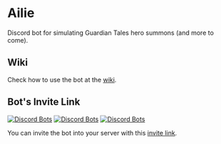 # Ailie

Discord bot for simulating Guardian Tales hero summons (and more to come).

## Wiki

Check how to use the bot at the [wiki](https://github.com/riazufila/ailie/wiki/Ailie's-Wiki).

## Bot's Invite Link

[![Discord Bots](https://top.gg/api/widget/status/820515330140930048.svg)](https://top.gg/bot/820515330140930048)
[![Discord Bots](https://top.gg/api/widget/servers/820515330140930048.svg)](https://top.gg/bot/820515330140930048)
[![Discord Bots](https://top.gg/api/widget/owner/820515330140930048.svg)](https://top.gg/bot/820515330140930048)

You can invite the bot into your server with this [invite link](https://discord.com/api/oauth2/authorize?client_id=820515330140930048&permissions=8&scope=bot).
